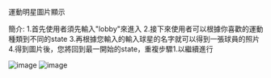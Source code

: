 運動明星圖片顯示

簡介:
1.首先使用者須先輸入"lobby"來進入 
2.接下來使用者可以根據你喜歡的運動種類到不同的state 
3.再根據您輸入的輸入球星的名字就可以得到一張球員的照片 
4.得到圖片後，您將回到最一開始的state，重複步驟1.以繼續進行 

![image](https://user-images.githubusercontent.com/121308153/209562818-ed97d3bc-abb8-4c8e-be29-07bbde138d9d.png)
![image](https://user-images.githubusercontent.com/121308153/209562922-62086f7a-663e-479a-9d3a-52bc3fd98684.png)

